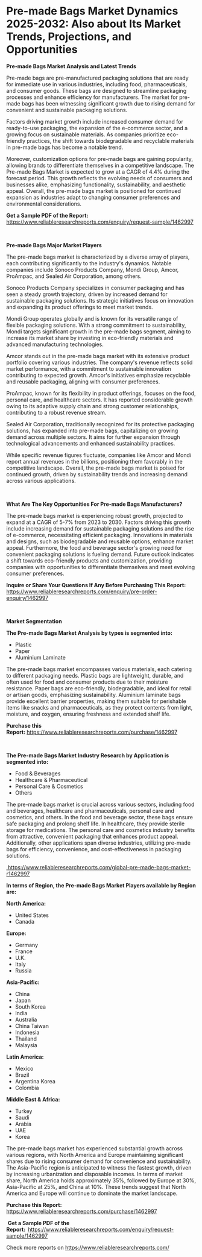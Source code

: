 <p><h1>Pre-made Bags Market Dynamics 2025-2032: Also about Its Market Trends, Projections, and Opportunities</h1></p><p><strong>Pre-made Bags Market Analysis and Latest Trends</strong></p>
<p><p>Pre-made bags are pre-manufactured packaging solutions that are ready for immediate use in various industries, including food, pharmaceuticals, and consumer goods. These bags are designed to streamline packaging processes and enhance efficiency for manufacturers. The market for pre-made bags has been witnessing significant growth due to rising demand for convenient and sustainable packaging solutions.</p><p>Factors driving market growth include increased consumer demand for ready-to-use packaging, the expansion of the e-commerce sector, and a growing focus on sustainable materials. As companies prioritize eco-friendly practices, the shift towards biodegradable and recyclable materials in pre-made bags has become a notable trend.</p><p>Moreover, customization options for pre-made bags are gaining popularity, allowing brands to differentiate themselves in a competitive landscape. The Pre-made Bags Market is expected to grow at a CAGR of 4.4% during the forecast period. This growth reflects the evolving needs of consumers and businesses alike, emphasizing functionality, sustainability, and aesthetic appeal. Overall, the pre-made bags market is positioned for continued expansion as industries adapt to changing consumer preferences and environmental considerations.</p></p>
<p><strong>Get a Sample PDF of the Report:&nbsp;</strong> <a href="https://www.reliableresearchreports.com/enquiry/request-sample/1462997?utm_campaign=2216&utm_medium=2&utm_source=Github&utm_content=ia&utm_term=08032025&utm_id=pre-made-bags">https://www.reliableresearchreports.com/enquiry/request-sample/1462997</a></p>
<p>&nbsp;</p>
<p><strong>Pre-made Bags Major Market Players</strong></p>
<p><p>The pre-made bags market is characterized by a diverse array of players, each contributing significantly to the industry's dynamics. Notable companies include Sonoco Products Company, Mondi Group, Amcor, ProAmpac, and Sealed Air Corporation, among others. </p><p>Sonoco Products Company specializes in consumer packaging and has seen a steady growth trajectory, driven by increased demand for sustainable packaging solutions. Its strategic initiatives focus on innovation and expanding its product offerings to meet market trends.</p><p>Mondi Group operates globally and is known for its versatile range of flexible packaging solutions. With a strong commitment to sustainability, Mondi targets significant growth in the pre-made bags segment, aiming to increase its market share by investing in eco-friendly materials and advanced manufacturing technologies.</p><p>Amcor stands out in the pre-made bags market with its extensive product portfolio covering various industries. The company's revenue reflects solid market performance, with a commitment to sustainable innovation contributing to expected growth. Amcor's initiatives emphasize recyclable and reusable packaging, aligning with consumer preferences.</p><p>ProAmpac, known for its flexibility in product offerings, focuses on the food, personal care, and healthcare sectors. It has reported considerable growth owing to its adaptive supply chain and strong customer relationships, contributing to a robust revenue stream.</p><p>Sealed Air Corporation, traditionally recognized for its protective packaging solutions, has expanded into pre-made bags, capitalizing on growing demand across multiple sectors. It aims for further expansion through technological advancements and enhanced sustainability practices.</p><p>While specific revenue figures fluctuate, companies like Amcor and Mondi report annual revenues in the billions, positioning them favorably in the competitive landscape. Overall, the pre-made bags market is poised for continued growth, driven by sustainability trends and increasing demand across various applications.</p></p>
<p>&nbsp;</p>
<p><strong>What Are The Key Opportunities For Pre-made Bags Manufacturers?</strong></p>
<p><p>The pre-made bags market is experiencing robust growth, projected to expand at a CAGR of 5-7% from 2023 to 2030. Factors driving this growth include increasing demand for sustainable packaging solutions and the rise of e-commerce, necessitating efficient packaging. Innovations in materials and designs, such as biodegradable and reusable options, enhance market appeal. Furthermore, the food and beverage sector's growing need for convenient packaging solutions is fueling demand. Future outlook indicates a shift towards eco-friendly products and customization, providing companies with opportunities to differentiate themselves and meet evolving consumer preferences.</p></p>
<p><strong>Inquire or Share Your Questions If Any Before Purchasing This Report:</strong> <a href="https://www.reliableresearchreports.com/enquiry/pre-order-enquiry/1462997?utm_campaign=2216&utm_medium=2&utm_source=Github&utm_content=ia&utm_term=08032025&utm_id=pre-made-bags">https://www.reliableresearchreports.com/enquiry/pre-order-enquiry/1462997</a></p>
<p>&nbsp;</p>
<p><strong>Market Segmentation</strong></p>
<p><strong>The Pre-made Bags Market Analysis by types is segmented into:</strong></p>
<p><ul><li>Plastic</li><li>Paper</li><li>Aluminium Laminate</li></ul></p>
<p><p>The pre-made bags market encompasses various materials, each catering to different packaging needs. Plastic bags are lightweight, durable, and often used for food and consumer products due to their moisture resistance. Paper bags are eco-friendly, biodegradable, and ideal for retail or artisan goods, emphasizing sustainability. Aluminium laminate bags provide excellent barrier properties, making them suitable for perishable items like snacks and pharmaceuticals, as they protect contents from light, moisture, and oxygen, ensuring freshness and extended shelf life.</p></p>
<p><strong>Purchase this Report:&nbsp;</strong><a href="https://www.reliableresearchreports.com/purchase/1462997?utm_campaign=2216&utm_medium=2&utm_source=Github&utm_content=ia&utm_term=08032025&utm_id=pre-made-bags">https://www.reliableresearchreports.com/purchase/1462997</a></p>
<p>&nbsp;</p>
<p><strong>The Pre-made Bags Market Industry Research by Application is segmented into:</strong></p>
<p><ul><li>Food & Beverages</li><li>Healthcare & Pharmaceutical</li><li>Personal Care & Cosmetics</li><li>Others</li></ul></p>
<p><p>The pre-made bags market is crucial across various sectors, including food and beverages, healthcare and pharmaceuticals, personal care and cosmetics, and others. In the food and beverage sector, these bags ensure safe packaging and prolong shelf life. In healthcare, they provide sterile storage for medications. The personal care and cosmetics industry benefits from attractive, convenient packaging that enhances product appeal. Additionally, other applications span diverse industries, utilizing pre-made bags for efficiency, convenience, and cost-effectiveness in packaging solutions.</p></p>
<p><a href="https://www.reliableresearchreports.com/global-pre-made-bags-market-r1462997?utm_campaign=2216&utm_medium=2&utm_source=Github&utm_content=ia&utm_term=08032025&utm_id=pre-made-bags">&nbsp;https://www.reliableresearchreports.com/global-pre-made-bags-market-r1462997</a></p>
<p><strong>In terms of Region, the Pre-made Bags Market Players available by Region are:</strong></p>
<p>
    <p> <strong> North America: </strong>
        <ul>
            <li>United States</li>
            <li>Canada</li>
        </ul>
        </p> 
    <p> <strong> Europe: </strong>
        <ul>
            <li>Germany</li>
            <li>France</li>
            <li>U.K.</li>
            <li>Italy</li>
            <li>Russia</li>
        </ul>
        </p> 
    <p> <strong> Asia-Pacific: </strong>
        <ul>
            <li>China</li>
            <li>Japan</li>
            <li>South Korea</li>
            <li>India</li>
            <li>Australia</li>
            <li>China Taiwan</li>
            <li>Indonesia</li>
            <li>Thailand</li>
            <li>Malaysia</li>
        </ul>
        </p> 
    <p> <strong> Latin America: </strong>
        <ul>
            <li>Mexico</li>
            <li>Brazil</li>
            <li>Argentina Korea</li>
            <li>Colombia</li>
        </ul>
        </p> 
    <p> <strong> Middle East & Africa: </strong>
        <ul>
            <li>Turkey</li>
            <li>Saudi</li>
            <li>Arabia</li>
            <li>UAE</li>
            <li>Korea</li>
        </ul>
    </p>
    </p>
<p><p>The pre-made bags market has experienced substantial growth across various regions, with North America and Europe maintaining significant shares due to rising consumer demand for convenience and sustainability. The Asia-Pacific region is anticipated to witness the fastest growth, driven by increasing urbanization and disposable incomes. In terms of market share, North America holds approximately 35%, followed by Europe at 30%, Asia-Pacific at 25%, and China at 10%. These trends suggest that North America and Europe will continue to dominate the market landscape.</p></p>
<p><strong>Purchase this Report: </strong><a href="https://www.reliableresearchreports.com/purchase/1462997?utm_campaign=2216&utm_medium=2&utm_source=Github&utm_content=ia&utm_term=08032025&utm_id=pre-made-bags">https://www.reliableresearchreports.com/purchase/1462997</a></p>
<p>&nbsp;<strong>Get a Sample PDF of the Report:&nbsp;&nbsp;</strong><a href="https://www.reliableresearchreports.com/enquiry/request-sample/1462997?utm_campaign=2216&utm_medium=2&utm_source=Github&utm_content=ia&utm_term=08032025&utm_id=pre-made-bags">https://www.reliableresearchreports.com/enquiry/request-sample/1462997</a></p>
<p><strong></strong></p>
<p>Check more reports on <a href="https://www.reliableresearchreports.com/?utm_campaign=2216&utm_medium=2&utm_source=Github&utm_content=ia&utm_term=08032025&utm_id=pre-made-bags">https://www.reliableresearchreports.com/</a></p>